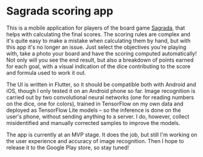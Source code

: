 # Sagrada scoring app

This is a mobile application for players of the board game [Sagrada](https://floodgate.games/products/sagrada), that helps with calculating the final scores.
The scoring rules are complex and it's quite easy to make a mistake when calculating them by hand, but with this app it's no longer an issue.
Just select the objectives you're playing with, take a photo your board and have the scoring computed automatically! Not only will you see the end result, but also a breakdown of points earned for each goal, with a visual indication of the dice contributing to the score and formula used to work it out.

The UI is written in Flutter, so it should be compatible both with Android and iOS, though I only tested it on an Android phone so far.
Image recognition is carried out by two convolutional neural networks (one for reading numbers on the dice, one for colors), trained in TensorFlow on my own data and deployed as TensorFlow Lite models – so the inference is done on the user's phone, without sending anything to a server. I do, however, collect misidentified and manually corrected samples to improve the models.

The app is currently at an MVP stage. It does the job, but still I'm working on the user experience and accuracy of image recognition. Then I hope to release it to the Google Play store, so stay tuned!
